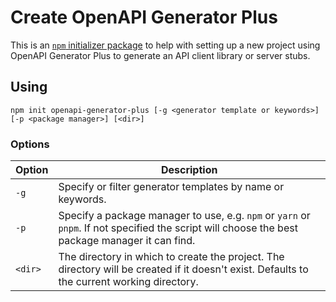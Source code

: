 # Create OpenAPI Generator Plus

This is an [`npm` initializer package](https://docs.npmjs.com/cli/v7/commands/npm-init) to help with setting
up a new project using OpenAPI Generator Plus to generate an API client library or server stubs.

## Using

```shell
npm init openapi-generator-plus [-g <generator template or keywords>] [-p <package manager>] [<dir>]
```

### Options

|Option|Description|
|------|-----------|
|`-g`|Specify or filter generator templates by name or keywords.|
|`-p`|Specify a package manager to use, e.g. `npm` or `yarn` or `pnpm`. If not specified the script will choose the best package manager it can find.|
|`<dir>`|The directory in which to create the project. The directory will be created if it doesn't exist. Defaults to the current working directory.|
